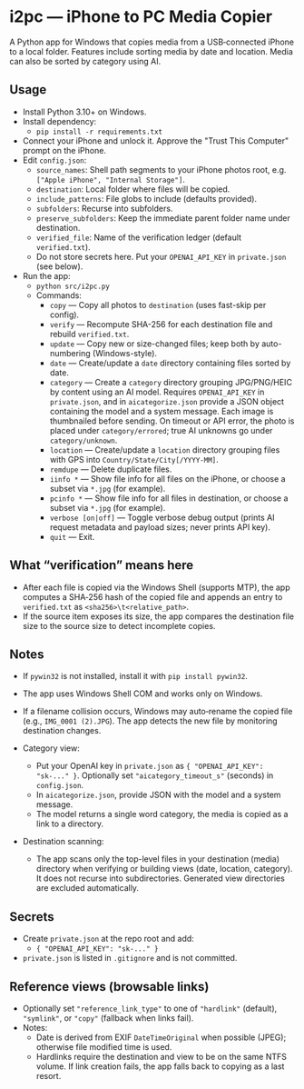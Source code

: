 # i2pc — iPhone to PC Media Copier

A Python app for Windows that copies media from a USB‑connected iPhone to a local folder.
Features include sorting media by date and location. Media can also be sorted by category using AI. 
 

## Usage

- Install Python 3.10+ on Windows.
- Install dependency:
  - `pip install -r requirements.txt`
- Connect your iPhone and unlock it. Approve the "Trust This Computer" prompt on the iPhone.
- Edit `config.json`:
  - `source_names`: Shell path segments to your iPhone photos root, e.g. `["Apple iPhone", "Internal Storage"]`.
  - `destination`: Local folder where files will be copied.
  - `include_patterns`: File globs to include (defaults provided).
  - `subfolders`: Recurse into subfolders.
  - `preserve_subfolders`: Keep the immediate parent folder name under destination.
  - `verified_file`: Name of the verification ledger (default `verified.txt`).
  - Do not store secrets here. Put your `OPENAI_API_KEY` in `private.json` (see below).
- Run the app:
  - `python src/i2pc.py`
  - Commands:
    - `copy`   — Copy all photos to `destination` (uses fast-skip per config).
    - `verify` — Recompute SHA-256 for each destination file and rebuild `verified.txt`.
    - `update` — Copy new or size-changed files; keep both by auto-numbering (Windows-style).
    - `date`   — Create/update a `date` directory containing files sorted by date.
    - `category` — Create a `category` directory grouping JPG/PNG/HEIC by content using an AI model. Requires `OPENAI_API_KEY` in `private.json`, and in `aicategorize.json` provide a JSON object containing the model and a system message. Each image is thumbnailed before sending. On timeout or API error, the photo is placed under `category/errored`; true AI unknowns go under `category/unknown`.
    - `location` — Create/update a `location` directory grouping files with GPS into `Country/State/City[/YYYY-MM]`.
    - `remdupe` — Delete duplicate files.
    - `iinfo *` — Show file info for all files on the iPhone, or choose a subset via `*.jpg` (for example).
    - `pcinfo *` — Show file info for all files in destination, or choose a subset via `*.jpg` (for example).
    - `verbose [on|off]` — Toggle verbose debug output (prints AI request metadata and payload sizes; never prints API key).
    - `quit`   — Exit.

## What “verification” means here

- After each file is copied via the Windows Shell (supports MTP), the app computes a SHA‑256 hash of the copied file and appends an entry to `verified.txt` as `<sha256>\t<relative_path>`.
- If the source item exposes its size, the app compares the destination file size to the source size to detect incomplete copies.

## Notes

- If `pywin32` is not installed, install it with `pip install pywin32`.
- The app uses Windows Shell COM and works only on Windows.
- If a filename collision occurs, Windows may auto‑rename the copied file (e.g., `IMG_0001 (2).JPG`). The app detects the new file by monitoring destination changes.

- Category view:
  - Put your OpenAI key in `private.json` as `{ "OPENAI_API_KEY": "sk-..." }`. Optionally set `"aicategory_timeout_s"` (seconds) in `config.json`.
  - In `aicategorize.json`, provide JSON with the model and a system message.
  - The model returns a single word category, the media is copied as a link to a directory.

- Destination scanning:
  - The app scans only the top-level files in your destination (media) directory when verifying or building views (date, location, category). It does not recurse into subdirectories. Generated view directories are excluded automatically.

## Secrets

- Create `private.json` at the repo root and add:
  - `{ "OPENAI_API_KEY": "sk-..." }`
- `private.json` is listed in `.gitignore` and is not committed.

## Reference views (browsable links)

  - Optionally set `"reference_link_type"` to one of `"hardlink"` (default), `"symlink"`, or `"copy"` (fallback when links fail).
- Notes:
  - Date is derived from EXIF `DateTimeOriginal` when possible (JPEG); otherwise file modified time is used.
  - Hardlinks require the destination and view to be on the same NTFS volume. If link creation fails, the app falls back to copying as a last resort.
